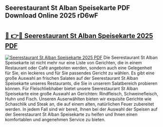 ## Seerestaurant St Alban Speisekarte PDF Download Online 2025 rD6wF

# <h2><a href="http://gcbnq84.nevu.top/?p=Seerestaurant+St+Alban+Speisekarte">🔗 👉🔴 Seerestaurant St Alban Speisekarte 2025 PDF</a></h2>

[![Seerestaurant St Alban Speisekarte 2025 PDF](https://i.imgur.com/dBaPXMq.png)](http://gcbnq84.nevu.top/?p=Seerestaurant+St+Alban+Speisekarte)
Die Seerestaurant St Alban Speisekarte ist nicht mehr nur eine Liste von Gerichten, die in einem Restaurant oder Café angeboten werden, sondern auch eine Gelegenheit für Sie, ein leckeres und für Sie passendes Gericht zu wählen. Es gibt eine große Auswahl an frischen Salaten auf der Seerestaurant St Alban Speisekarte unseres Restaurants, die Sie in unserem Salatbereich probieren können. Für Fleischliebhaber bietet unsere Seerestaurant St Alban Speisekarte eine große Auswahl an Gerichten: Rindfleisch, Schweinefleisch, Huhn und Fisch. Unseren Auserwählten bieten wir exquisite Gerichte wie Schaschlik und Steak an, die auf einem alten, natürlichen Feuer zubereitet werden. In jedem Fall sind wir bereit, Ihnen bei der Auswahl der Speisen auf der Seerestaurant St Alban Speisekarte zu helfen und Ihnen einen komfortablen und angenehmen Service zu bieten.
